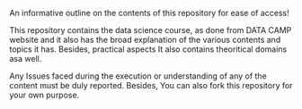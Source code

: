 An informative outline on the contents of this repository for ease of access!

This repository contains the data science course, as done from DATA CAMP website and it also has the broad explanation of the various contents and topics it has. Besides, practical aspects
It also contains theoritical domains asa well.

Any Issues faced during the execution or understanding of any of the content must be duly reported.
Besides, You can also fork this repository for your own purpose.
